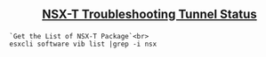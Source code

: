 ## <p align="center"><ins>NSX-T Troubleshooting Tunnel Status</ins></p>

```
`Get the List of NSX-T Package`<br>
esxcli software vib list |grep -i nsx
```
